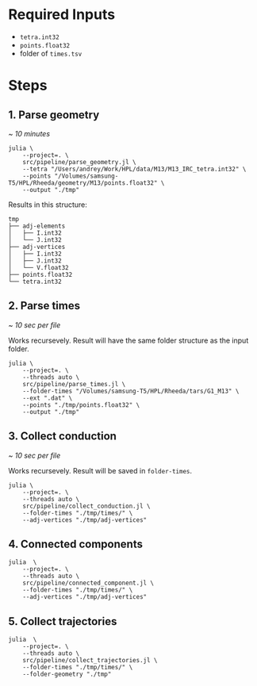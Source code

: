 # Required Inputs
- `tetra.int32`
- `points.float32`
- folder of `times.tsv`

# Steps

## 1. Parse geometry
*~ 10 minutes*
```shell
julia \
    --project=. \
    src/pipeline/parse_geometry.jl \
    --tetra "/Users/andrey/Work/HPL/data/M13/M13_IRC_tetra.int32" \
    --points "/Volumes/samsung-T5/HPL/Rheeda/geometry/M13/points.float32" \
    --output "./tmp"
```

Results in this structure:
```
tmp
├── adj-elements
│   ├── I.int32
│   └── J.int32
├── adj-vertices
│   ├── I.int32
│   ├── J.int32
│   └── V.float32
├── points.float32
└── tetra.int32
```

## 2. Parse times
*~ 10 sec per file*

Works recursevely.
Result will have the same folder structure as the input folder.

```shell
julia \
    --project=. \
    --threads auto \
    src/pipeline/parse_times.jl \
    --folder-times "/Volumes/samsung-T5/HPL/Rheeda/tars/G1_M13" \
    --ext ".dat" \
    --points "./tmp/points.float32" \
    --output "./tmp"
```

## 3. Collect conduction
*~ 10 sec per file*

Works recursevely.
Result will be saved in `folder-times`.

```shell
julia \
    --project=. \
    --threads auto \
    src/pipeline/collect_conduction.jl \
    --folder-times "./tmp/times/" \
    --adj-vertices "./tmp/adj-vertices"
```

## 4. Connected components

```shell
julia  \
    --project=. \
    --threads auto \
    src/pipeline/connected_component.jl \
    --folder-times "./tmp/times/" \
    --adj-vertices "./tmp/adj-vertices"
```

## 5. Collect trajectories

```shell
julia  \
    --project=. \
    --threads auto \
    src/pipeline/collect_trajectories.jl \
    --folder-times "./tmp/times/" \
    --folder-geometry "./tmp"
```
